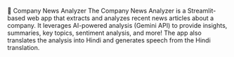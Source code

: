 📰 Company News Analyzer
The Company News Analyzer is a Streamlit-based web app that extracts and analyzes recent news articles about a company. It leverages AI-powered analysis (Gemini API) to provide insights, summaries, key topics, sentiment analysis, and more! The app also translates the analysis into Hindi and generates speech from the Hindi translation.


